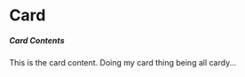 <script setup>
import CardComponent from "../../packages/components/card/card-component.vue"
</script>

# Card

<card-component header="hello">
    <div>
        <h5>Card Contents</h5>
        <p>This is the card content. Doing my card thing being all cardy...</p>
    </div>
</card-component>
